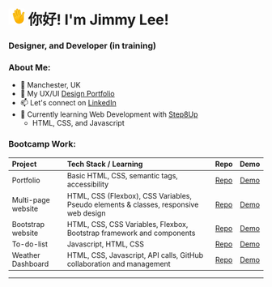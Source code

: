 # <img src="https://github.com/jimmylee88/jimmylee88/blob/main/waving-hand_1f44b.gif" alt="waving hand emoji" width="32px" /> 你好! I'm Jimmy Lee! 
### Designer, and Developer (in training)

### About Me:

- 📍 Manchester, UK
- 💼 My UX/UI [Design Portfolio](https://jimlee.co)
- 📫 Let's connect on [LinkedIn](https://www.linkedin.com/in/mrjimelee/)
- 🌱 Currently learning Web Development with [Step8Up](https://github.com/Step8Up-SBC)
  - HTML, CSS, and Javascript

### Bootcamp Work:

| Project | Tech Stack / Learning| Repo | Demo |
| :---| :--- | :--: | :--: |
| Portfolio | Basic HTML, CSS, semantic tags, accessibility | [Repo](https://github.com/jimmylee88/portfolio) | [Demo](https://jimmylee88.github.io/portfolio/) |
| Multi-page website | HTML, CSS (Flexbox), CSS Variables, Pseudo elements & classes, responsive web design | [Repo](https://github.com/jimmylee88/responsive-multipage) | [Demo](https://jimmylee88.github.io/responsive-multipage/) |
| Bootstrap website | HTML, CSS, CSS Variables, Flexbox,  Bootstrap framework and components | [Repo](https://github.com/jimmylee88/bootstrap-project) | [Demo](https://jimmylee88.github.io/bootstrap-project/) |
| To-do-list | Javascript, HTML, CSS | [Repo](https://github.com/jimmylee88/javascript-intro) | [Demo](https://jimmylee88.github.io/javascript-intro/to-do-list-v2/index.html) |
| Weather Dashboard | HTML, CSS, Javascript, API calls, GitHub collaboration and management | [Repo](https://github.com/jimmylee88/weather-api-group) | [Demo](https://jimmylee88.github.io/weather-api-group/) |
---



<!--
**jimmylee88/jimmylee88** is a ✨ _special_ ✨ repository because its `README.md` (this file) appears on your GitHub profile.

Here are some ideas to get you started:

- 🔭 I’m currently working on ...
- 🌱 I’m currently learning ...
- 👯 I’m looking to collaborate on ...
- 🤔 I’m looking for help with ...
- 💬 Ask me about ...
- 📫 How to reach me: ...
- 😄 Pronouns: ...
- ⚡ Fun fact: ...
-->

